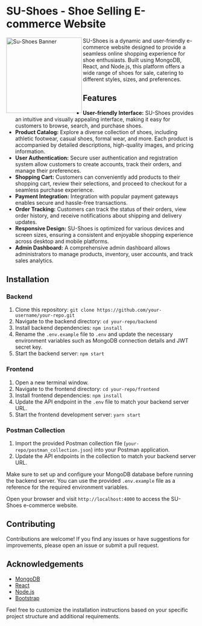 # SU-Shoes - Shoe Selling E-commerce Website

<img src="https://i.hizliresim.com/cz4br9z.png" alt="Su-Shoes Banner" align="left" width="200">

SU-Shoes is a dynamic and user-friendly e-commerce website designed to provide a seamless online shopping experience for shoe enthusiasts. Built using MongoDB, React, and Node.js, this platform offers a wide range of shoes for sale, catering to different styles, sizes, and preferences.

## Features
- **User-friendly Interface:** SU-Shoes provides an intuitive and visually appealing interface, making it easy for customers to browse, search, and purchase shoes.
- **Product Catalog:** Explore a diverse collection of shoes, including athletic footwear, casual shoes, formal wear, and more. Each product is accompanied by detailed descriptions, high-quality images, and pricing information.
- **User Authentication:** Secure user authentication and registration system allow customers to create accounts, track their orders, and manage their preferences.
- **Shopping Cart:** Customers can conveniently add products to their shopping cart, review their selections, and proceed to checkout for a seamless purchase experience.
- **Payment Integration:** Integration with popular payment gateways enables secure and hassle-free transactions.
- **Order Tracking:** Customers can track the status of their orders, view order history, and receive notifications about shipping and delivery updates.
- **Responsive Design:** SU-Shoes is optimized for various devices and screen sizes, ensuring a consistent and enjoyable shopping experience across desktop and mobile platforms.
- **Admin Dashboard:** A comprehensive admin dashboard allows administrators to manage products, inventory, user accounts, and track sales analytics.

## Installation
### Backend
1. Clone this repository: `git clone https://github.com/your-username/your-repo.git`
2. Navigate to the backend directory: `cd your-repo/backend`
3. Install backend dependencies: `npm install`
4. Rename the `.env.example` file to `.env` and update the necessary environment variables such as MongoDB connection details and JWT secret key.
5. Start the backend server: `npm start`

### Frontend
1. Open a new terminal window.
2. Navigate to the frontend directory: `cd your-repo/frontend`
3. Install frontend dependencies: `npm install`
4. Update the API endpoint in the `.env` file to match your backend server URL.
5. Start the frontend development server: `yarn start`

### Postman Collection
1. Import the provided Postman collection file (`your-repo/postman_collection.json`) into your Postman application.
2. Update the API endpoints in the collection to match your backend server URL.

Make sure to set up and configure your MongoDB database before running the backend server. You can use the provided `.env.example` file as a reference for the required environment variables.

Open your browser and visit `http://localhost:4000` to access the SU-Shoes e-commerce website.

## Contributing
Contributions are welcome! If you find any issues or have suggestions for improvements, please open an issue or submit a pull request.


## Acknowledgements
- [MongoDB](https://www.mongodb.com/)
- [React](https://reactjs.org/)
- [Node.js](https://nodejs.org/)
- [Bootstrap](https://getbootstrap.com/)

Feel free to customize the installation instructions based on your specific project structure and additional requirements.
